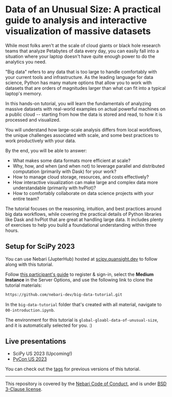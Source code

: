 # Data of an Unusual Size: A practical guide to analysis and interactive visualization of massive datasets

While most folks aren't at the scale of cloud giants or black hole research teams that analyze Petabytes of data every day, you can easily fall into a situation where your laptop doesn't have quite enough power to do the analytics you need.

"Big data" refers to any data that is too large to handle comfortably with your current tools and infrastructure. As the leading language for data science, Python has many mature options that allow you to work with datasets that are orders of magnitudes larger than what can fit into a typical laptop's memory.

In this hands-on tutorial, you will learn the fundamentals of analyzing massive datasets with real-world examples on actual powerful machines on a public cloud -- starting from how the data is stored and read, to how it is processed and visualized.

You will understand how large-scale analysis differs from local workflows, the unique challenges associated with scale, and some best practices to work productively with your data.

By the end, you will be able to answer:

- What makes some data formats more efficient at scale?
- Why, how, and when (and when not) to leverage parallel and distributed computation (primarily with Dask) for your work?
- How to manage cloud storage, resources, and costs effectively?
- How interactive visualization can make large and complex data more understandable (primarily with hvPlot)?
- How to comfortably collaborate on data science projects with your entire team?

The tutorial focuses on the reasoning, intuition, and best practices around big data workflows, while covering the practical details of Python libraries like Dask and hvPlot that are great at handling large data. It includes plenty of exercises to help you build a foundational understanding within three hours.

<!-- TODO: Update and uncomment

## Repository structure

### Tutorial structure

### Supporting resources

-->

## Setup for SciPy 2023

You can use Nebari (JupterHub) hosted at [scipy.quansight.dev](https://http://scipy.quansight.dev/) to follow along with this tutorial.

Follow [this participant's guide](https://docs.google.com/document/d/1vnWhNyUBRpILb2MAHQfTmZQY3pCIaCmroV9ke49nQlE/edit) to register & sign-in, select the **Medium Instance** in the Server Options, and use the following link to clone the tutorial materials:

```bash
https://github.com/nebari-dev/big-data-tutorial.git
```

In the `big-data-tutorial` folder that's created with all material, navigate to `00-introduction.ipynb`.

The environment for this tutorial is `global-gloabl-data-of-unusual-size`, and it is automatically selected for you. :)


## Live presentations

* SciPy US 2023 (Upcoming!)
* [PyCon US 2023](https://us.pycon.org/2023/schedule/presentation/64/)

You can check out the [tags](todo) for previous versions of this tutorial.

---

This repository is covered by the [Nebari Code of Conduct](https://github.com/nebari-dev/governance/blob/main/CODE_OF_CONDUCT.md),
and is under [BSD 3-Clause license](https://github.com/nebari-dev/nebari/blob/develop/LICENSE).
